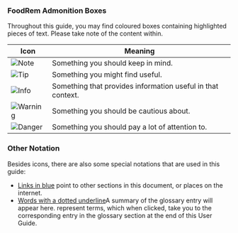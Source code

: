 <!-- markdownlint-disable-file first-line-h1 -->
### FoodRem Admonition Boxes

Throughout this guide, you may find coloured boxes containing highlighted pieces of text. Please take note of the content within.

| Icon                                             | Meaning                                                     |
|--------------------------------------------------|-------------------------------------------------------------|
| ![Note](images/admonishmentIcons/Note.png)       | Something you should keep in mind.                          |
| ![Tip](images/admonishmentIcons/Tip.png)         | Something you might find useful.                            |
| ![Info](images/admonishmentIcons/Info.png)       | Something that provides information useful in that context. |
| ![Warning](images/admonishmentIcons/Warning.png) | Something you should be cautious about.                     |
| ![Danger](images/admonishmentIcons/Danger.png)   | Something you should pay a lot of attention to.             |

### Other Notation

Besides icons, there are also some special notations that are used in this guide:

<!-- markdownlint-disable no-inline-html -->
* <a href="javascript:;">Links in blue</a> point to other sections in this document, or places on the internet.
* <span class="def-tooltip"><a href="javascript:;" data-entry_data="A summary of the glossary entry will appear here.">Words with a dotted underline</a><span class="popup">A summary of the glossary entry will appear here.</span></span> represent terms, which when clicked, take you to the corresponding entry in the glossary section at the end of this User Guide.
<!-- markdownlint-enable no-inline-html -->
